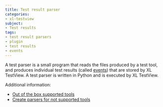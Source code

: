 ```yaml
---
title: Test result parser
categories:
- xl-testview
subject:
- Test results
tags:
- test result parsers
- plugin
- test results
- events
---
```


A test parser is a small program that reads the files produced by a test tool, and produces individual test results (called [events](xl-testview/concept/events)) that are stored by XL TestView. A test parser is written in Python and is executed by XL TestView.

Additional information:

* [Out of the box supported tools](xl-testview/concept/supported-test-tools-and-test-result-formats)
* [Create parsers for not supported tools](xl-testview/how-to/create-a-custom-test-results-parser)
